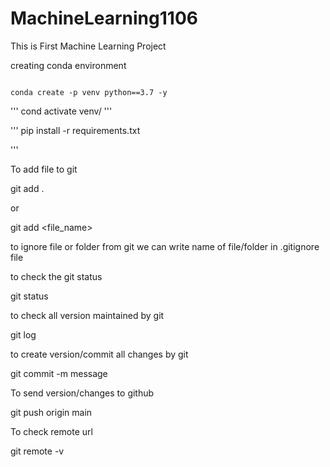 # MachineLearning1106
This is First Machine Learning Project 


creating conda environment 
````

conda create -p venv python==3.7 -y
````

''' cond activate venv/
'''

'''
pip install -r requirements.txt

'''

To add file to git 

git add . 

or 

git add <file_name>

to ignore file or folder from git we can write name of file/folder in .gitignore file 

to check the git status

git status 

to check all version maintained by git 

git log 

to create version/commit all changes by git 

git commit -m message 

To send version/changes to github 

git push origin main 


To  check remote url 

git remote -v 





